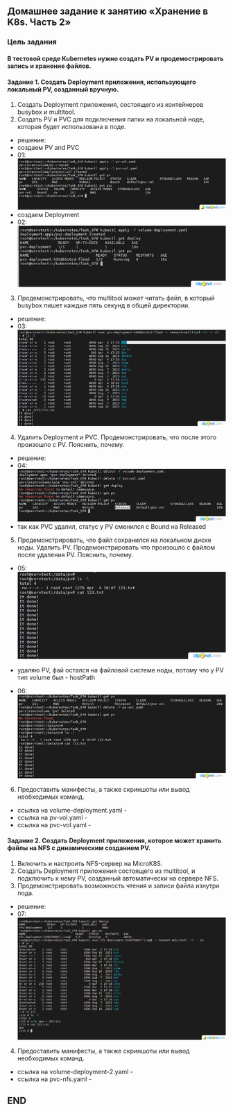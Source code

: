 ## Домашнее задание к занятию «Хранение в K8s. Часть 2»

### Цель задания 
#### В тестовой среде Kubernetes нужно создать PV и продемострировать запись и хранение файлов. 

#### Задание 1. Создать Deployment приложения, использующего локальный PV, созданный вручную.
1. Создать Deployment приложения, состоящего из контейнеров busybox и multitool.
2. Создать PV и PVC для подключения папки на локальной ноде, которая будет использована в поде.
* решение:
* создаем PV and PVC
* 01: ![01](img/01.png)
* cоздаeм Deployment
* 02: ![02](img/02.png)
3. Продемонстрировать, что multitool может читать файл, в который busybox пишет каждые пять секунд в общей директории.
* решение:
* 03: ![03](img/03.png)
4. Удалить Deployment и PVC. Продемонстрировать, что после этого произошло с PV. Пояснить, почему.
* решение:
* 04: ![04](img/04.png)
* так как PVC удалил, статус у PV сменился с Bound на Released
5. Продемонстрировать, что файл сохранился на локальном диске ноды. Удалить PV. Продемонстрировать что произошло с файлом после удаления PV. Пояснить, почему.
* 05: ![05](img/05.png)

* удаляю PV, фай остался на файловой системе ноды, потому что у PV тип volume был - hostPath
* 06: ![06](img/06.png)

6. Предоставить манифесты, а также скриншоты или вывод необходимых команд.
* ссылка на volume-deployment.yaml - 
* ссылка на pv-vol.yaml - 
* ссылка на pvc-vol.yaml - 


#### Задание 2. Создать Deployment приложения, которое может хранить файлы на NFS с динамическим созданием PV. 
1. Включить и настроить NFS-сервер на MicroK8S.
2. Создать Deployment приложения состоящего из multitool, и подключить к нему PV, созданный автоматически на сервере NFS.
3. Продемонстрировать возможность чтения и записи файла изнутри пода.
* решение:
* 07: ![07](img/07.png)
4. Предоставить манифесты, а также скриншоты или вывод необходимых команд.
* ссылка на volume-deployment-2.yaml -
* ссылка на pvc-nfs.yaml - 
## END